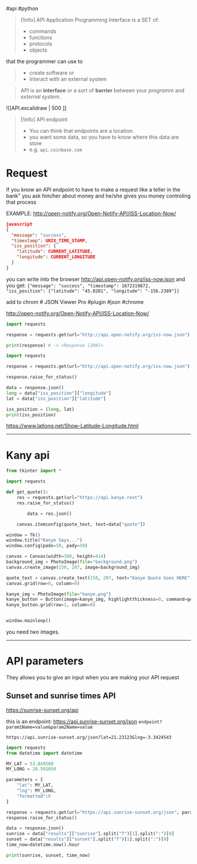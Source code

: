 #api #python 

>[!info] API
>Application Programming Interface is a SET of:
>- commands
>- functions
>- protocols
>- objects
>
that the programmer can use to
> - create software or 
> - interact with an external system

> API is an **interface** or a sort of **barrier** between your *programm* and *external system*.

![[API.excalidraw | 500 ]] 



>[!info] API endpoint
>- You can think that  endpoints are a location.
>- you want some data, so you have to know where this data are store
>-  e.g. `api.coinbase.com`

# Request
If you know an API endpoint to have to make a request 
	like a teller in the bank"
		you ask him/her about money and he/she gives you money controling that process


EXAMPLE:
http://open-notify.org/Open-Notify-API/ISS-Location-Now/
```json
javascript
{
  "message": "success", 
  "timestamp": UNIX_TIME_STAMP, 
  "iss_position": {
    "latitude": CURRENT_LATITUDE, 
    "longitude": CURRENT_LONGITUDE
  }
}
```

you can write into the browser http://api.open-notify.org/iss-now.json and you get:
`{"message": "success", "timestamp": 1672319872, "iss_position": {"latitude": "45.0201", "longitude": "-156.2389"}}`

add to chrom # JSON Viewer Pro
#plugin #json #chrome 

http://open-notify.org/Open-Notify-API/ISS-Location-Now/
```python
import requests

response = requests.get(url="http://api.open-notify.org/iss-now.json")

print(response) # -> <Response [200]>
```

```python
import requests

response = requests.get(url="http://api.open-notify.org/iss-now.json")

response.raise_for_status()

data = response.json()
long = data["iss_position"]["longitude"]
lat = data["iss_position"]["latitude"]

iss_position = (long, lat)
print(iss_position)
```


https://www.latlong.net/Show-Latitude-Longitude.html

---
# Kany api
```python
from tkinter import *

import requests

def get_quote():
    res = requests.get(url="https://api.kanye.rest")
    res.raise_for_status()

		data = res.json()

    canvas.itemconfig(quote_text, text=data["quote"])

window = Tk()
window.title("Kanye Says...")
window.config(padx=50, pady=50)

canvas = Canvas(width=300, height=414)
background_img = PhotoImage(file="background.png")
canvas.create_image(150, 207, image=background_img)

quote_text = canvas.create_text(150, 207, text="Kanye Quote Goes HERE", width=250, font=("Arial", 30, "bold"), fill="white")
canvas.grid(row=0, column=0)

kanye_img = PhotoImage(file="kanye.png")
kanye_button = Button(image=kanye_img, highlightthickness=0, command=get_quote)
kanye_button.grid(row=1, column=0)


window.mainloop()
```

you need two images.

----
# API parameters
They allows you to give an input when you are making your API request

## Sunset and sunrise times API
https://sunrise-sunset.org/api

this is an endpoint: https://api.sunrise-sunset.org/json
`endpoint?param1Name=value&param2Name=value`

`https://api.sunrise-sunset.org/json?lat=21.23123&lng=-3.3424543`

```python
import requests
from datetime import datetime

MY_LAT = 53.849500
MY_LONG = 20.591050

parameters = {
    "lat": MY_LAT,
    "lng": MY_LONG,
    "formatted":0
}

response = requests.get(url="https://api.sunrise-sunset.org/json", params=parameters)
response.raise_for_status()

data = response.json()
sunrise = data["results"]["sunrise"].split("T")[1].split(":")[0]
sunset = data["results"]["sunset"].split("T")[1].split(":")[0]
time_now=datetime.now().hour

print(sunrise, sunset, time_now)
```





